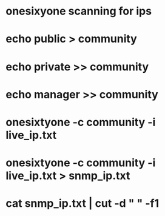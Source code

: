 # **onesixyone scanning for ips**

# echo public > community  
# echo private >> community  
# echo manager >> community  
# onesixtyone -c community -i live_ip.txt  
  
  
# onesixtyone -c community -i live_ip.txt > snmp_ip.txt  
# cat snmp_ip.txt | cut -d " " -f1